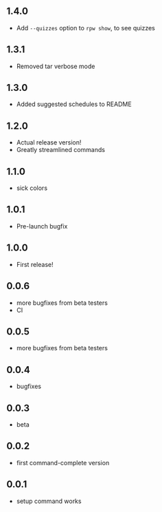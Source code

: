 ## 1.4.0

* Add `--quizzes` option to `rpw show`, to see quizzes

## 1.3.1

* Removed tar verbose mode

## 1.3.0

* Added suggested schedules to README

## 1.2.0

* Actual release version!
* Greatly streamlined commands

## 1.1.0

* sick colors

## 1.0.1

* Pre-launch bugfix

## 1.0.0

* First release!

## 0.0.6

* more bugfixes from beta testers
* CI

## 0.0.5

* more bugfixes from beta testers

## 0.0.4

* bugfixes

## 0.0.3

* beta

## 0.0.2

* first command-complete version

## 0.0.1

* setup command works